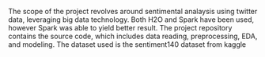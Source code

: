 The scope of the project revolves around sentimental analaysis using twitter data, leveraging big data technology. Both H2O and Spark have been used, however Spark was able to yield better result.
The project repository contains the source code, which includes data reading, preprocessing, EDA, and modeling. 
The dataset used is the sentiment140 dataset from kaggle
